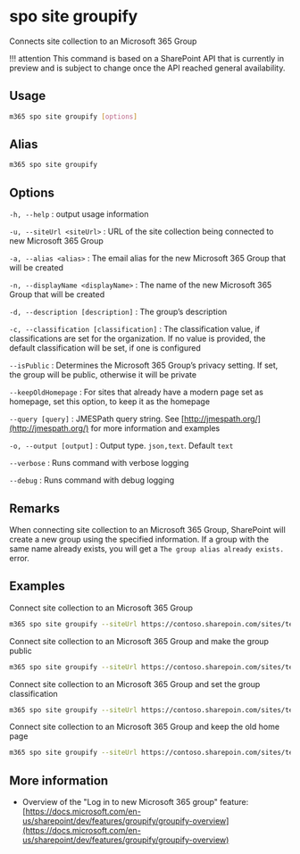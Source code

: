 # spo site groupify

Connects site collection to an Microsoft 365 Group

!!! attention
    This command is based on a SharePoint API that is currently in preview and is subject to change once the API reached general availability.

## Usage

```sh
m365 spo site groupify [options]
```

## Alias

```sh
m365 spo site groupify
```

## Options

`-h, --help`
: output usage information

`-u, --siteUrl <siteUrl>`
: URL of the site collection being connected to new Microsoft 365 Group

`-a, --alias <alias>`
: The email alias for the new Microsoft 365 Group that will be created

`-n, --displayName <displayName>`
: The name of the new Microsoft 365 Group that will be created

`-d, --description [description]`
: The group’s description

`-c, --classification [classification]`
: The classification value, if classifications are set for the organization. If no value is provided, the default classification will be set, if one is configured

`--isPublic`
: Determines the Microsoft 365 Group’s privacy setting. If set, the group will be public, otherwise it will be private

`--keepOldHomepage`
: For sites that already have a modern page set as homepage, set this option, to keep it as the homepage

`--query [query]`
: JMESPath query string. See [http://jmespath.org/](http://jmespath.org/) for more information and examples

`-o, --output [output]`
: Output type. `json,text`. Default `text`

`--verbose`
: Runs command with verbose logging

`--debug`
: Runs command with debug logging

## Remarks

When connecting site collection to an Microsoft 365 Group, SharePoint will create a new group using the specified information. If a group with the same name already exists, you will get a `The group alias already exists.` error.

## Examples

Connect site collection to an Microsoft 365 Group

```sh
m365 spo site groupify --siteUrl https://contoso.sharepoin.com/sites/team-a --alias team-a --displayName 'Team A'
```

Connect site collection to an Microsoft 365 Group and make the group public

```sh
m365 spo site groupify --siteUrl https://contoso.sharepoin.com/sites/team-a --alias team-a --displayName 'Team A' --isPublic
```

Connect site collection to an Microsoft 365 Group and set the group classification

```sh
m365 spo site groupify --siteUrl https://contoso.sharepoin.com/sites/team-a --alias team-a --displayName 'Team A' --classification HBI
```

Connect site collection to an Microsoft 365 Group and keep the old home page

```sh
m365 spo site groupify --siteUrl https://contoso.sharepoin.com/sites/team-a --alias team-a --displayName 'Team A' --keepOldHomepage
```

## More information

- Overview of the "Log in to new Microsoft 365 group" feature: [https://docs.microsoft.com/en-us/sharepoint/dev/features/groupify/groupify-overview](https://docs.microsoft.com/en-us/sharepoint/dev/features/groupify/groupify-overview)

